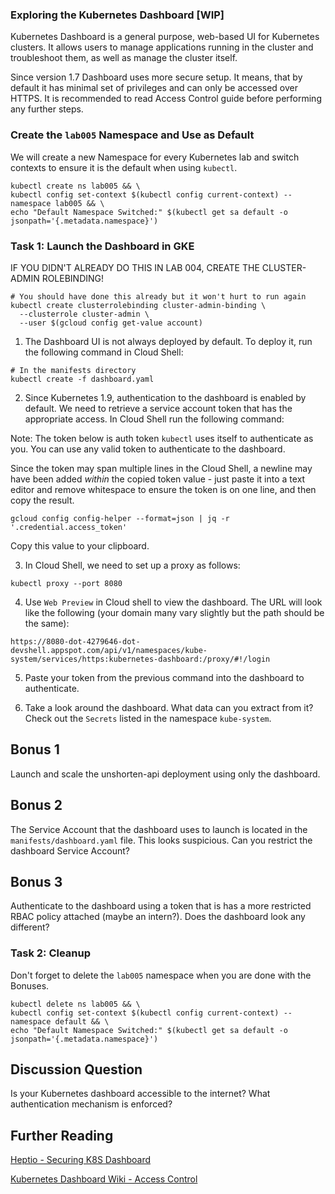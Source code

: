 ### Exploring the Kubernetes Dashboard [WIP]
Kubernetes Dashboard is a general purpose, web-based UI for Kubernetes clusters. It allows users to manage applications running in the cluster and troubleshoot them, as well as manage the cluster itself.

Since version 1.7 Dashboard uses more secure setup. It means, that by default it has minimal set of privileges and can only be accessed over HTTPS. It is recommended to read Access Control guide before performing any further steps.

### Create the `lab005` Namespace and Use as Default

We will create a new Namespace for every Kubernetes lab and switch contexts to ensure it is the default when using `kubectl`.
```
kubectl create ns lab005 && \
kubectl config set-context $(kubectl config current-context) --namespace lab005 && \
echo "Default Namespace Switched:" $(kubectl get sa default -o jsonpath='{.metadata.namespace}')
```

### Task 1: Launch the Dashboard in GKE

IF YOU DIDN'T ALREADY DO THIS IN LAB 004, CREATE THE CLUSTER-ADMIN ROLEBINDING!

```
# You should have done this already but it won't hurt to run again
kubectl create clusterrolebinding cluster-admin-binding \
  --clusterrole cluster-admin \
  --user $(gcloud config get-value account)
```

1. The Dashboard UI is not always deployed by default. To deploy it, run the following command in Cloud Shell:

```
# In the manifests directory
kubectl create -f dashboard.yaml
```

2. Since Kubernetes 1.9, authentication to the dashboard is enabled by default. We need to retrieve a service account token that has the appropriate access. In Cloud Shell run the following command:

Note: The token below is auth token `kubectl` uses itself to authenticate as you. You can use any valid token to authenticate to the dashboard.

Since the token may span multiple lines in the Cloud Shell, a newline may have been added *within* the copied token value - just paste it into a text editor and remove whitespace to ensure the token is on one line, and then copy the result.

```
gcloud config config-helper --format=json | jq -r '.credential.access_token'
```
Copy this value to your clipboard.

3. In Cloud Shell, we need to set up a proxy as follows:
```
kubectl proxy --port 8080
```

4. Use `Web Preview` in Cloud shell to view the dashboard. The URL will look like the following (your domain many vary slightly but the path should be the same):
```
https://8080-dot-4279646-dot-devshell.appspot.com/api/v1/namespaces/kube-system/services/https:kubernetes-dashboard:/proxy/#!/login
```

5. Paste your token from the previous command into the dashboard to authenticate.

6. Take a look around the dashboard. What data can you extract from it? Check out the `Secrets` listed in the namespace `kube-system`.

## Bonus 1
Launch and scale the unshorten-api deployment using only the dashboard.

## Bonus 2
The Service Account that the dashboard uses to launch is located in the `manifests/dashboard.yaml` file. This looks suspicious. Can you restrict the dashboard Service Account?

## Bonus 3
Authenticate to the dashboard using a token that is has a more restricted RBAC policy attached (maybe an intern?). Does the dashboard look any different?

### Task 2: Cleanup
Don't forget to delete the `lab005` namespace when you are done with the Bonuses.
```
kubectl delete ns lab005 && \
kubectl config set-context $(kubectl config current-context) --namespace default && \
echo "Default Namespace Switched:" $(kubectl get sa default -o jsonpath='{.metadata.namespace}')
```

## Discussion Question
 Is your Kubernetes dashboard accessible to the internet? What authentication mechanism is enforced?

## Further Reading
 [Heptio - Securing K8S Dashboard](https://blog.heptio.com/on-securing-the-kubernetes-dashboard-16b09b1b7aca)

 [Kubernetes Dashboard Wiki - Access Control](https://github.com/kubernetes/dashboard/wiki/Access-control)

